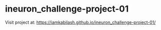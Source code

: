 # ineuron_challenge-project-01

Visit project at: https://iamkabilash.github.io/ineuron_challenge-project-01/